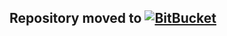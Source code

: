 ## Repository moved to [![BitBucket](http://cdn.jsdelivr.net/gh/KaMeHb-UA/Lenode-3@81cde486a842afab128579c42fbc22ef4889a586/Bitbucket.png)](https://bitbucket.org/KaMeHb_UA/lenode)
